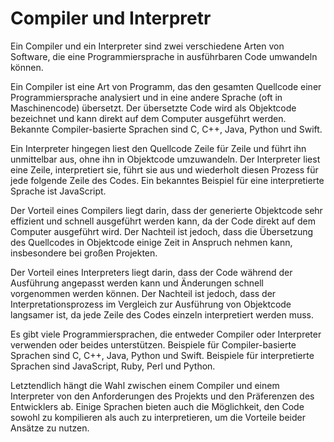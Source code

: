 # Compiler und Interpretr

Ein Compiler und ein Interpreter sind zwei verschiedene Arten von Software, die eine Programmiersprache in ausführbaren Code umwandeln können.

Ein Compiler ist eine Art von Programm, das den gesamten Quellcode einer Programmiersprache analysiert und in eine andere Sprache (oft in Maschinencode) übersetzt. Der übersetzte Code wird als Objektcode bezeichnet und kann direkt auf dem Computer ausgeführt werden. Bekannte Compiler-basierte Sprachen sind C, C++, Java, Python und Swift.

Ein Interpreter hingegen liest den Quellcode Zeile für Zeile und führt ihn unmittelbar aus, ohne ihn in Objektcode umzuwandeln. Der Interpreter liest eine Zeile, interpretiert sie, führt sie aus und wiederholt diesen Prozess für jede folgende Zeile des Codes. Ein bekanntes Beispiel für eine interpretierte Sprache ist JavaScript.

Der Vorteil eines Compilers liegt darin, dass der generierte Objektcode sehr effizient und schnell ausgeführt werden kann, da der Code direkt auf dem Computer ausgeführt wird. Der Nachteil ist jedoch, dass die Übersetzung des Quellcodes in Objektcode einige Zeit in Anspruch nehmen kann, insbesondere bei großen Projekten.

Der Vorteil eines Interpreters liegt darin, dass der Code während der Ausführung angepasst werden kann und Änderungen schnell vorgenommen werden können. Der Nachteil ist jedoch, dass der Interpretationsprozess im Vergleich zur Ausführung von Objektcode langsamer ist, da jede Zeile des Codes einzeln interpretiert werden muss.

Es gibt viele Programmiersprachen, die entweder Compiler oder Interpreter verwenden oder beides unterstützen. Beispiele für Compiler-basierte Sprachen sind C, C++, Java, Python und Swift. Beispiele für interpretierte Sprachen sind JavaScript, Ruby, Perl und Python.

Letztendlich hängt die Wahl zwischen einem Compiler und einem Interpreter von den Anforderungen des Projekts und den Präferenzen des Entwicklers ab. Einige Sprachen bieten auch die Möglichkeit, den Code sowohl zu kompilieren als auch zu interpretieren, um die Vorteile beider Ansätze zu nutzen.
